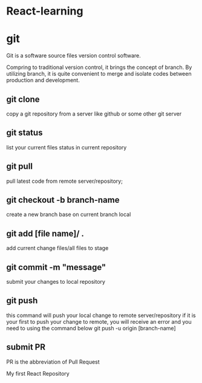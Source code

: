 # React-learning

#  git

Git is a software source files version control software.

Compring to traditional version control, it brings the concept of branch. By utilizing branch, it is quite convenient to merge and isolate codes between production and development.

## git clone
copy a git repository from a server like github or some other git server


## git status
list your current files status in current repository


## git pull 
pull latest code from remote server/repository;


## git checkout -b branch-name
create a new branch base on current branch local 

## git add [file name]/ .
add current change files/all files to stage 

## git commit -m "message"
submit your changes to local repository


## git push 
this command will push your local change to remote server/repository
if it is your first to push your change to remote, you will receive an error and you need to using the command below
git push -u origin [branch-name]


## submit PR
PR is the abbreviation of Pull Request

My first React Repository
